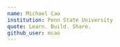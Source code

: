 ```yaml
---
name: Michael Cao
institution: Penn State University
quote: Learn. Build. Share.
github_user: mcao
---
```

